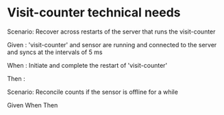 # Visit-counter technical needs

Scenario: Recover across restarts of the server
that runs the visit-counter

  Given : 'visit-counter' and sensor are running and connected to the server
  and syncs at the intervals of 5 ms
  
  When : Initiate and complete the restart of 'visit-counter'
  
  Then : 

Scenario: Reconcile counts if the sensor is offline for a while

  Given
  When
  Then
